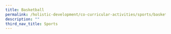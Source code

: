 ```yaml
---
title: Basketball
permalink: /holistic-development/co-curricular-activities/sports/basketball/
description: ""
third_nav_title: Sports
---
```

